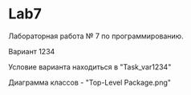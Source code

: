 # Lab7

Лабораторная работа № 7 по программированию.

Вариант 1234

Условие варианта находиться в "Task_var1234"

Диаграмма классов - "Top-Level Package.png"
